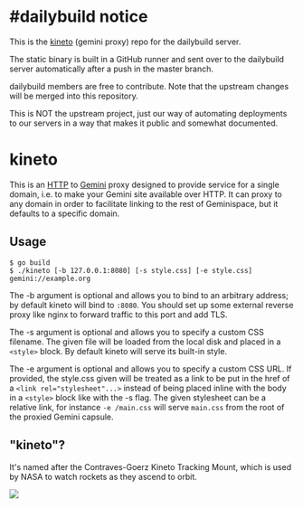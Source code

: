 # \#dailybuild notice

This is the [kineto](https://sr.ht/~sircmpwn/kineto/) (gemini proxy) repo for the dailybuild server.

The static binary is built in a GitHub runner and sent over to the dailybuild server automatically after a push in the master branch.

dailybuild members are free to contribute.
Note that the upstream changes will be merged into this repository.

This is NOT the upstream project, just our way of automating deployments
to our servers in a way that makes it public and somewhat documented.

# kineto

This is an [HTTP][http] to [Gemini][gemini] proxy designed to provide service
for a single domain, i.e. to make your Gemini site available over HTTP. It
can proxy to any domain in order to facilitate linking to the rest of
Geminispace, but it defaults to a specific domain.

[http]: https://en.wikipedia.org/wiki/Hypertext_Transfer_Protocol
[gemini]: https://gemini.circumlunar.space/

## Usage

```
$ go build
$ ./kineto [-b 127.0.0.1:8080] [-s style.css] [-e style.css] gemini://example.org
```

The -b argument is optional and allows you to bind to an arbitrary address; by
default kineto will bind to `:8080`. You should set up some external reverse
proxy like nginx to forward traffic to this port and add TLS.

The -s argument is optional and allows you to specify a custom CSS filename.
The given file will be loaded from the local disk and placed in a `<style>`
block. By default kineto will serve its built-in style.

The -e argument is optional and allows you to specify a custom CSS URL. If
provided, the style.css given will be treated as a link to be put in the href
of a `<link rel="stylesheet"...>` instead of being placed inline with the body
in a `<style>` block like with the -s flag. The given stylesheet can be a
relative link, for instance `-e /main.css` will serve `main.css` from the root
of the proxied Gemini capsule.

## "kineto"?

It's named after the Contraves-Goerz Kineto Tracking Mount, which is used by
NASA to watch rockets as they ascend to orbit.

![](https://l.sr.ht/_frS.jpeg)
